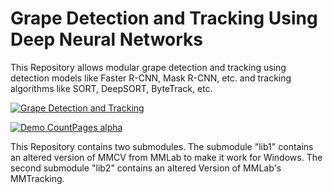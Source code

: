# Grape Detection and Tracking Using Deep Neural Networks
This Repository allows modular grape detection and tracking using detection models like Faster R-CNN, Mask R-CNN, etc. and tracking algorithms like SORT, DeepSORT, ByteTrack, etc. 

[![Grape Detection and Tracking](https://share.gifyoutube.com/KzB6Gb.gif)](https://www.youtube.com/watch?v=QXpD1_R7mbo)

[![Demo CountPages alpha](https://share.gifyoutube.com/KzB6Gb.gif)](https://www.youtube.com/watch?v=ek1j272iAmc)



This Repository contains two submodules. The submodule "lib1" contains an altered version of MMCV from MMLab to make it work for Windows. The second submodule "lib2" contains an altered Version of MMLab's MMTracking.
